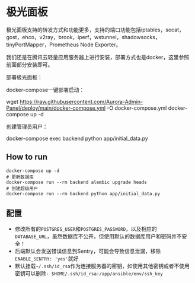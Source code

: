 # 极光面板
极光面板支持的转发方式和功能更多，支持的端口功能包括iptables，socat，gost，ehco，v2ray，brook，iperf，wstunnel，shadowsocks，tinyPortMapper，Prometheus Node Exporter。

我们还是在腾讯云轻量应用服务器上进行安装，部署方式也是docker，这里参照前面部分安装即可。

部署极光面板：

docker-compose一键部署启动：

wget https://raw.githubusercontent.com/Aurora-Admin-Panel/deploy/main/docker-compose.yml -O docker-compose.yml
docker-compose up -d

创建管理员用户：

docker-compose exec backend python app/initial_data.py
## How to run
```shell
docker-compose up -d
# 更新数据库
docker-compose run --rm backend alembic upgrade heads
# 创建超级用户
docker-compose run --rm backend python app/initial_data.py
```

## 配置
- 修改所有的`POSTGRES_USER`和`POSTGRES_PASSWORD`，以及相应的`DATABASE_URL`，虽然数据库不公开，但使用默认的数据库用户和密码并不安全！
- 后端默认会发送错误信息到Sentry，可能会导致信息泄漏，移除`ENABLE_SENTRY: 'yes'`就好
- 默认挂载`~/.ssh/id_rsa`作为连接服务器的密钥，如使用其他密钥或者不使用密钥可以删除`- $HOME/.ssh/id_rsa:/app/ansible/env/ssh_key`
